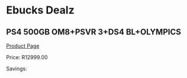 
# Ebucks Dealz
## PS4 500GB OM8+PSVR 3+DS4 BL+OLYMPICS
[Product Page](https://www.ebucks.com/web/shop/productSelected.do?prodId=1208281606&catId=362035926)

Price: R12999.00

Savings: 


	